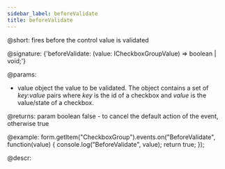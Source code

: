 ```yaml
---
sidebar_label: beforeValidate
title: beforeValidate
---          
```


@short: fires before the control value is validated

@signature: {'beforeValidate: (value: ICheckboxGroupValue) => boolean | void;'}
 

@params:
- value       object  the value to be validated. The object contains a set of <i>key:value</i> pairs where <i>key</i> is the id of a checkbox and <i>value</i> is the value/state of a checkbox.

@returns:
param   boolean     false - to cancel the default action of the event, otherwise true

@example:
form.getItem("CheckboxGroup").events.on("BeforeValidate", function(value) {
    console.log("BeforeValidate", value);
    return true;
});



@descr:


